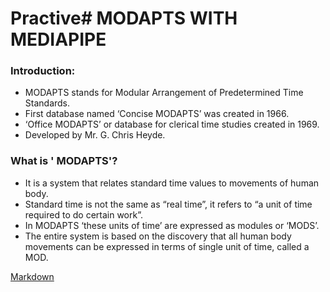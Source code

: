 
# Practive# MODAPTS WITH MEDIAPIPE

### Introduction:
*  MODAPTS stands for Modular Arrangement of Predetermined Time Standards.
*  First database named ‘Concise MODAPTS’ was created in 1966.
*  ‘Office MODAPTS’ or database for clerical time studies created in 1969.
*  Developed by Mr. G. Chris Heyde.

### What is ' MODAPTS'?
* It is a system that relates standard time values to movements of human body.
* Standard time is not the same as “real time”, it refers to “a unit of time
required to do certain work”.
* In MODAPTS ‘these units of time’ are expressed as modules or ‘MODS’.
* The entire system is based on the discovery that all human body movements
can be expressed in terms of single unit of time, called a MOD.

[Markdown](http://https://vi.wikipedia.org/wiki/Markdown)
